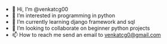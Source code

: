 - 👋 Hi, I’m @venkatcg00
- 👀 I’m interested in programming in python
- 🌱 I’m currently learning django framework and sql
- 💞️ I’m looking to collaborate on beginner python projects
- 📫 How to reach me send an email to venkatcg0@gmail.com

<!---
venkatcg00/venkatcg00 is a ✨ special ✨ repository because its `README.md` (this file) appears on your GitHub profile.
You can click the Preview link to take a look at your changes.
--->
